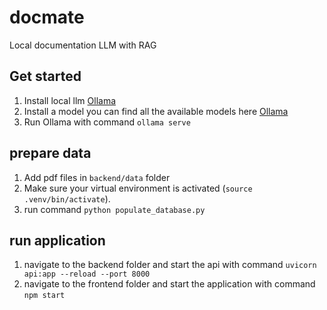 # docmate

Local documentation LLM with RAG

## Get started

1. Install local llm [Ollama](https://ollama.com/)
2. Install a model you can find all the available models here [Ollama](https://ollama.com/search)
3. Run Ollama with command `ollama serve`

## prepare data

1. Add pdf files in `backend/data` folder
2. Make sure your virtual environment is activated (`source .venv/bin/activate`).
3. run command `python populate_database.py`

## run application
1. navigate to the backend folder and start the api with command `uvicorn api:app --reload --port 8000`
2. navigate to the frontend folder and start the application with command `npm start`
